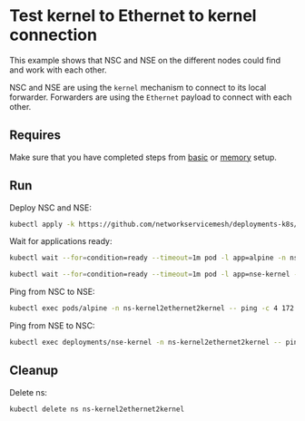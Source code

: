 # Test kernel to Ethernet to kernel connection

This example shows that NSC and NSE on the different nodes could find and work with each other.

NSC and NSE are using the `kernel` mechanism to connect to its local forwarder.
Forwarders are using the `Ethernet` payload to connect with each other.

## Requires

Make sure that you have completed steps from [basic](../../basic) or [memory](../../memory) setup.

## Run

Deploy NSC and NSE:
```bash
kubectl apply -k https://github.com/networkservicemesh/deployments-k8s/examples/use-cases/Kernel2Ethernet2Kernel?ref=d03518e1fcfa99f4540056126d502321e2b0ddc2
```

Wait for applications ready:
```bash
kubectl wait --for=condition=ready --timeout=1m pod -l app=alpine -n ns-kernel2ethernet2kernel
```
```bash
kubectl wait --for=condition=ready --timeout=1m pod -l app=nse-kernel -n ns-kernel2ethernet2kernel
```

Ping from NSC to NSE:
```bash
kubectl exec pods/alpine -n ns-kernel2ethernet2kernel -- ping -c 4 172.16.1.100
```

Ping from NSE to NSC:
```bash
kubectl exec deployments/nse-kernel -n ns-kernel2ethernet2kernel -- ping -c 4 172.16.1.101
```

## Cleanup

Delete ns:
```bash
kubectl delete ns ns-kernel2ethernet2kernel
```
